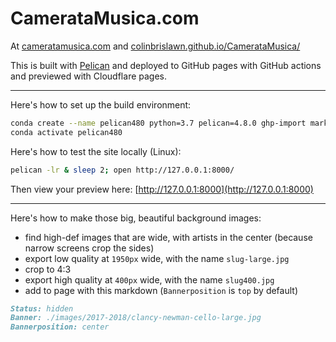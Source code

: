 # CamerataMusica.com

At [cameratamusica.com](https://cameratamusica.com/) and [colinbrislawn.github.io/CamerataMusica/](http://colinbrislawn.github.io/CamerataMusica/)

This is built with [Pelican](http://docs.getpelican.com/) and deployed to GitHub pages with GitHub actions and previewed with Cloudflare pages.

---

Here's how to set up the build environment:

```bash
conda create --name pelican480 python=3.7 pelican=4.8.0 ghp-import markdown
conda activate pelican480
```

Here's how to test the site locally (Linux):

```bash
pelican -lr & sleep 2; open http://127.0.0.1:8000/
```

Then view your preview here: [http://127.0.0.1:8000](http://127.0.0.1:8000)

---

Here's how to make those big, beautiful background images:

- find high-def images that are wide, with artists in the center (because narrow screens crop the sides)
- export low quality at `1950px` wide, with the name `slug-large.jpg`
- crop to 4:3
- export high quality at `400px` wide, with the name `slug400.jpg`
- add to page with this markdown (`Bannerposition` is `top` by default)

```markdown
Status: hidden
Banner: ./images/2017-2018/clancy-newman-cello-large.jpg
Bannerposition: center
```
